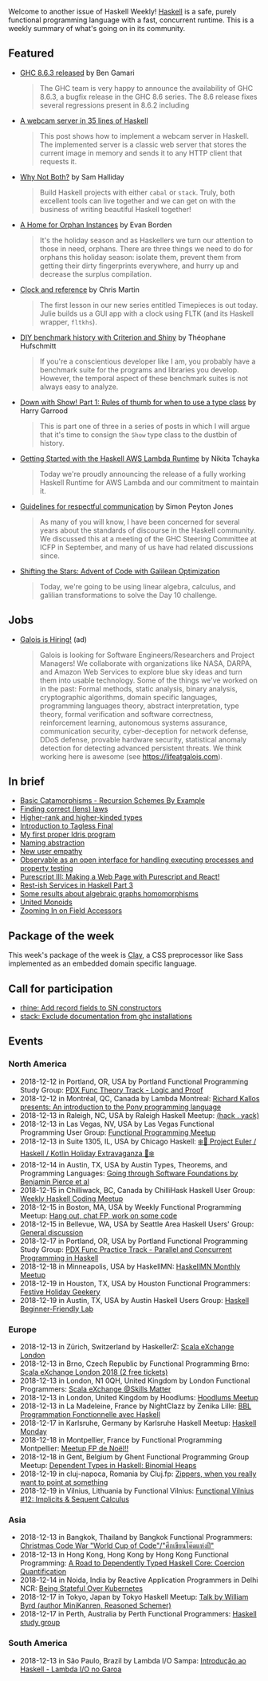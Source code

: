 Welcome to another issue of Haskell Weekly!
[Haskell](https://www.haskell.org) is a safe, purely functional programming language with a fast, concurrent runtime.
This is a weekly summary of what's going on in its community.

## Featured

-   [GHC 8.6.3 released](https://ghc.haskell.org/trac/ghc/blog/ghc-8.6.3-released) by Ben Gamari

    > The GHC team is very happy to announce the availability of GHC 8.6.3, a bugfix release in the GHC 8.6 series. The 8.6 release fixes several regressions present in 8.6.2 including

-   [A webcam server in 35 lines of Haskell](https://nokomprendo.frama.io/tuto_fonctionnel/posts/tuto_fonctionnel_25/2018-08-25-en-README.html)

    > This post shows how to implement a webcam server in Haskell. The implemented server is a classic web server that stores the current image in memory and sends it to any HTTP client that requests it.

-   [Why Not Both?](https://medium.com/@fommil/why-not-both-8adadb71a5ed) by Sam Halliday

    > Build Haskell projects with either `cabal` or `stack`. Truly, both excellent tools can live together and we can get on with the business of writing beautiful Haskell together!

-   [A Home for Orphan Instances](http://tech.freckle.com/2018/12/12/a-home-for-orphan-instances/) by Evan Borden

    > It's the holiday season and as Haskellers we turn our attention to those in need, orphans. There are three things we need to do for orphans this holiday season: isolate them, prevent them from getting their dirty fingerprints everywhere, and hurry up and decrease the surplus compilation.

-   [Clock and reference](https://typeclasses.com/news/2018-12-clock-and-reference) by Chris Martin

    > The first lesson in our new series entitled Timepieces is out today. Julie builds us a GUI app with a clock using FLTK (and its Haskell wrapper, `fltkhs`).

-   [DIY benchmark history with Criterion and Shiny](https://www.tweag.io/posts/2018-12-12-benchgraph.html) by Théophane Hufschmitt

    > If you're a conscientious developer like I am, you probably have a benchmark suite for the programs and libraries you develop. However, the temporal aspect of these benchmark suites is not always easy to analyze.

-   [Down with Show! Part 1: Rules of thumb for when to use a type class](https://harry.garrood.me/blog/down-with-show-part-1/) by Harry Garrood

    > This is part one of three in a series of posts in which I will argue that it's time to consign the `Show` type class to the dustbin of history.

-   [Getting Started with the Haskell AWS Lambda Runtime](https://medium.com/the-theam-journey/getting-started-with-the-haskell-aws-lambda-runtime-951b2322c7a3) by Nikita Tchayka

    > Today we're proudly announcing the release of a fully working Haskell Runtime for AWS Lambda and our commitment to maintain it.

-   [Guidelines for respectful communication](https://mail.haskell.org/pipermail/haskell/2018-December/025578.html) by Simon Peyton Jones

    > As many of you will know, I have been concerned for several years about the standards of discourse in the Haskell community. We discussed this at a meeting of the GHC Steering Committee at ICFP in September, and many of us have had related discussions since.

-   [Shifting the Stars: Advent of Code with Galilean Optimization](https://blog.jle.im/entry/shifting-the-stars.html)

    > Today, we're going to be using linear algebra, calculus, and galilian transformations to solve the Day 10 challenge.

## Jobs

-   [Galois is Hiring!](https://galois.com/careers/) (ad)

    > Galois is looking for Software Engineers/Researchers and Project Managers! We collaborate with organizations like NASA, DARPA, and Amazon Web Services to explore blue sky ideas and turn them into usable technology. Some of the things we've worked on in the past: Formal methods, static analysis, binary analysis, cryptographic algorithms, domain specific languages, programming languages theory, abstract interpretation, type theory, formal verification and software correctness, reinforcement learning, autonomous systems assurance, communication security, cyber-deception for network defense, DDoS defense, provable hardware security, statistical anomaly detection for detecting advanced persistent threats. We think working here is awesome (see <https://lifeatgalois.com>).

## In brief

-   [Basic Catamorphisms - Recursion Schemes By Example](https://np.reddit.com/r/haskell/comments/a3spnm/basic_catamorphisms_recursion_schemes_by_example/)
-   [Finding correct (lens) laws](http://oleg.fi/gists/posts/2018-12-12-find-correct-laws.html)
-   [Higher-rank and higher-kinded types](https://www.stephanboyer.com/post/115/higher-rank-and-higher-kinded-types)
-   [Introduction to Tagless Final](https://serokell.io/blog/2018/12/07/tagless-final)
-   [My first proper Idris program](https://blog.rcook.org/blog/2018/first-proper-idris-program/)
-   [Naming abstraction](https://blog.poisson.chat/posts/2018-12-09-naming-abstraction.html)
-   [New user empathy](https://www.snoyman.com/blog/2018/12/new-user-empathy)
-   [Observable as an open interface for handling executing processes and property testing](https://iokasimov.github.io/posts/2018/12/observable)
-   [Purescript III: Making a Web Page with Purescript and React!](https://mmhaskell.com/blog/2018/10/29/purescript-iii-web-pages-with-react)
-   [Rest-ish Services in Haskell Part 3](https://vadosware.io/post/rest-ish-services-in-haskell-part-3/)
-   [Some results about algebraic graphs homomorphisms](https://blog.nyarlathotep.one/2018/12/algebraic-graphs-homomorphisms/)
-   [United Monoids](https://blogs.ncl.ac.uk/andreymokhov/united-monoids/)
-   [Zooming In on Field Accessors](https://www.benjamin.pizza/posts/2018-12-06-zooming-in-on-field-accessors.html)

## Package of the week

This week's package of the week is [Clay](https://hackage.haskell.org/package/clay-0.13.1),
a CSS preprocessor like Sass implemented as an embedded domain specific language.

## Call for participation

-   [rhine: Add record fields to SN constructors](https://github.com/turion/rhine/issues/120)
-   [stack: Exclude documentation from ghc installations](https://github.com/commercialhaskell/stack/issues/4438)

## Events

### North America

- 2018-12-12 in Portland, OR, USA by Portland Functional Programming Study Group: [PDX Func Theory Track - Logic and Proof](https://www.meetup.com/Portland-Functional-Programming-Study-Group/events/gwtbcpyxqbqb/)
- 2018-12-12 in Montréal, QC, Canada by Lambda Montreal: [Richard Kallos presents: An introduction to the Pony programming language](https://www.meetup.com/lambda-montreal/events/256782734/)
- 2018-12-13 in Raleigh, NC, USA by Raleigh Haskell Meetup: [(hack . yack)](https://www.meetup.com/Raleigh-Haskell-Meetup/events/plxsmqyxqbrb/)
- 2018-12-13 in Las Vegas, NV, USA by Las Vegas Functional Programming User Group: [Functional Programming Meetup](https://www.meetup.com/las-vegas-functional-programming/events/jkznkqyxqbrb/)
- 2018-12-13 in Suite 1305, IL, USA by Chicago Haskell: [❄️🔔 Project Euler / Haskell / Kotlin Holiday Extravaganza 🔔❄️](https://www.meetup.com/Chicago-Haskell/events/257004291/)
- 2018-12-14 in Austin, TX, USA by Austin Types, Theorems, and Programming Languages: [Going through Software Foundations by Benjamin Pierce et al](https://www.meetup.com/Austin-Types-Theorems-and-Programming-Languages/events/kbqknnyxqbsb/)
- 2018-12-15 in Chilliwack, BC, Canada by ChilliHask Haskell User Group: [Weekly Haskell Coding Meetup](https://www.meetup.com/BC-HUG/events/hdqxbqyxqbtb/)
- 2018-12-15 in Boston, MA, USA by Weekly Functional Programming Meetup: [Hang out, chat FP, work on some code](https://www.meetup.com/Weekly-Functional-Programming-Meetup/events/vdlnqpyxqbtb/)
- 2018-12-15 in Bellevue, WA, USA by Seattle Area Haskell Users' Group: [General discussion](https://www.meetup.com/SEAHUG/events/htlvcpyxqbtb/)
- 2018-12-17 in Portland, OR, USA by Portland Functional Programming Study Group: [PDX Func Practice Track - Parallel and Concurrent Programming in Haskell](https://www.meetup.com/Portland-Functional-Programming-Study-Group/events/qjbbjqyxqbwb/)
- 2018-12-18 in Minneapolis, USA by HaskellMN: [HaskellMN Monthly Meetup](https://www.meetup.com/HaskellMN/events/ndtxfpyxqbxb/)
- 2018-12-19 in Houston, TX, USA by Houston Functional Programmers: [Festive Holiday Geekery](https://www.meetup.com/Houston-Functional-Programmers/events/ptkxllyxqbzb/)
- 2018-12-19 in Austin, TX, USA by Austin Haskell Users Group: [Haskell Beginner-Friendly Lab](https://www.meetup.com/ATX-Haskell/events/brldppyxqbzb/)

### Europe

- 2018-12-13 in Zürich, Switzerland by HaskellerZ: [Scala eXchange London](https://www.meetup.com/HaskellerZ/events/256365298/)
- 2018-12-13 in Brno, Czech Republic by Functional Programming Brno: [Scala eXchange London 2018 (2 free tickets)](https://www.meetup.com/fpbrno/events/256401474/)
- 2018-12-13 in London, N1 0QH, United Kingdom by London Functional Programmers: [Scala eXchange @Skills Matter](https://www.meetup.com/London-Functionals/events/256568611/)
- 2018-12-13 in London, United Kingdom by Hoodlums: [Hoodlums Meetup](https://www.meetup.com/hoodlums/events/hrbdtnyxqbrb/)
- 2018-12-13 in La Madeleine, France by NightClazz by Zenika Lille: [BBL Programmation Fonctionnelle avec Haskell](https://www.meetup.com/NightClazz-Lille-by-Zenika/events/256700598/)
- 2018-12-17 in Karlsruhe, Germany by Karlsruhe Haskell Meetup: [Haskell Monday](https://www.meetup.com/Karlsruhe-Haskell-Meetup/events/zdzlkqyxqbwb/)
- 2018-12-18 in Montpellier, France by Functional Programming Montpellier: [Meetup FP de Noël!!](https://www.meetup.com/Functional-Programming-Montpellier/events/257008572/)
- 2018-12-18 in Gent, Belgium by Ghent Functional Programming Group Meetup: [Dependent Types in Haskell: Binomial Heaps](https://www.meetup.com/Ghent-Functional-Programming-Group-Meetup/events/257125475/)
- 2018-12-19 in cluj-napoca, Romania by Cluj.fp: [Zippers, when you really want to point at something](https://www.meetup.com/Cluj-fp/events/256969441/)
- 2018-12-19 in Vilnius, Lithuania by Functional Vilnius: [Functional Vilnius #12: Implicits & Sequent Calculus](https://www.meetup.com/functional-vilnius/events/256980015/)

### Asia

- 2018-12-13 in Bangkok, Thailand by Bangkok Functional Programmers: [Christmas Code War "World Cup of Code"/"ศึกเขียนโค๊ดแห่งปี"](https://www.meetup.com/bangkok-fp/events/256937559/)
- 2018-12-13 in Hong Kong, Hong Kong by Hong Kong Functional Programming: [A Road to Dependently Typed Haskell Core: Coercion Quantification](https://www.meetup.com/HK-Functional-programming/events/256404067/)
- 2018-12-14 in Noida, India by Reactive Application Programmers in Delhi NCR: [Being Stateful Over Kubernetes](https://www.meetup.com/Reactive-Application-Programmers-in-Delhi-NCR/events/256936184/)
- 2018-12-17 in Tokyo, Japan by Tokyo Haskell Meetup: [Talk by William Byrd (author MiniKanren, Reasoned Schemer)](https://www.meetup.com/Tokyo-Haskell-Meetup/events/ckxnrpyxqbvb/)
- 2018-12-17 in Perth, Australia by Perth Functional Programmers: [Haskell study group](https://www.meetup.com/PerthFP/events/msflfqyxqbwb/)

### South America

- 2018-12-13 in São Paulo, Brazil by Lambda I/O Sampa: [Introdução ao Haskell - Lambda I/O no Garoa](https://www.meetup.com/Lambda-I-O-Sampa-Meetup/events/257063818/)
